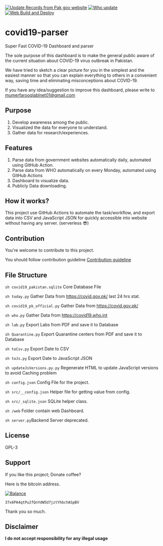 [![Update Records from Pak gov website](https://github.com/lablnet/covid19-parser/actions/workflows/pk.yaml/badge.svg)](https://github.com/lablnet/covid19-parser/actions/workflows/pk.yaml)
[![Who update](https://github.com/lablnet/covid19-parser/actions/workflows/who.yaml/badge.svg)](https://github.com/lablnet/covid19-parser/actions/workflows/who.yaml)
[![Web Build and Deploy](https://github.com/lablnet/covid19-parser/actions/workflows/web_build.yml/badge.svg)](https://github.com/lablnet/covid19-parser/actions/workflows/web_build.yml)

# covid19-parser

Super Fast COVID-19 Dashboard and parser
  
  The sole purpose of this dashboard is to make the general public aware of the current situation about COVID-19 virus outbreak in Pakistan.

We have tried to sketch a clear picture for you in the simplest and the easiest manner so that you can explain everything to others in a convenient way, saving time and eliminating misconceptions about COVID-19.

If you have any idea/suggestion to improve this dashboard, please write to mumerfarooqlablnet01@gmail.com

## Purpose
1. Develop awareness among the public.
2. Visualized the data for everyone to understand.
3. Gather data for research/experiences.  

## Features
1. Parse data from government websites automatically daily, automated using GitHub Action.
2. Parse data from WHO automatically on every Monday, automated using GitHub Actions
3. Dashboard to visualize data.
4. Publicly Data downloading.

## How it works?
  This project use GitHub Actions to automate the task/workflow, and export data into CSV and JavaScript JSON for quickly accessible into website without having any server. (serverless  😎)

## Contribution
You're welcome to contribute to this project.

You should follow contribution guideline [Contribution guideline](https://github.com/lablnet/covid19-parser/blob/master/CONTRIBUTING.md)

  
  ## File Structure
  ```sh covid19_pakistan.sqlite``` Core Database File
  
  ```sh today.py``` Gather Data from  https://covid.gov.pk/ last 24 hrs stat.
  
  ```sh covid19_pk_official.py``` Gather Data from  https://covid.gov.pk/
  
  ```sh who.py``` Gather Data from  https://covid19.who.int

  ```sh lab.py``` Export Labs from PDF and save it to Database
  
  ```sh Quarantine.py``` Export Quarantine centers from PDF and save it to Database

  ```sh toCsv.py``` Export Date to CSV
  
  ```sh toJs.py``` Export Date to JavaScript  JSON
 
  ```sh updateJsVersions.py.py``` Regenerate HTML to update JavaScript versions to avoid Caching problem 

  ```sh config.json``` Config File for the project.
  
  ```sh src/__config.json``` Helper file for getting value from config.
  
  ```sh src/_sqlite.json``` SQLite helper class.
  
  ```sh /web``` Folder contain web Dashboard.
  
  ```sh server.py```Backend Server deprecated.


## License

GPL-3

## Support

If you like this project; Donate coffee?

Here is the bitcoin address.

[![Balance](https://img.balancebadge.io/btc/37x6PA4qtPu2fQnYdW5U7jztYhbchASpBV.svg)](https://img.balancebadge.io/btc/37x6PA4qtPu2fQnYdW5U7jztYhbchASpBV.svg)

```37x6PA4qtPu2fQnYdW5U7jztYhbchASpBV```

Thank you so much.

## Disclaimer

**I do not accept responsibility for any illegal usage**
